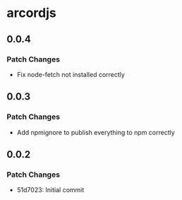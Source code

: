 # arcordjs

## 0.0.4

### Patch Changes

- Fix node-fetch not installed correctly

## 0.0.3

### Patch Changes

- Add npmignore to publish everything to npm correctly

## 0.0.2

### Patch Changes

- 51d7023: Initial commit
